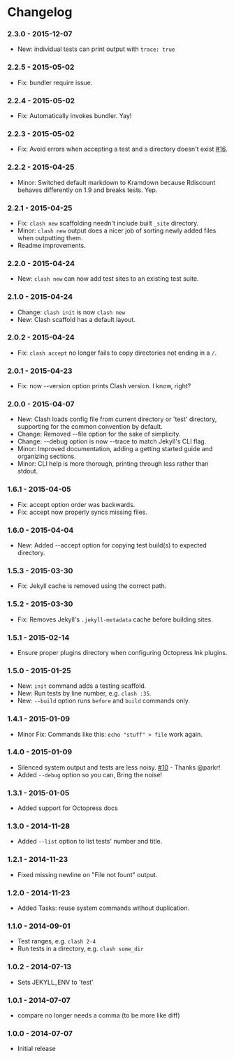 # Changelog

### 2.3.0 - 2015-12-07
- New: individual tests can print output with `trace: true`

### 2.2.5 - 2015-05-02
- Fix: bundler require issue.

### 2.2.4 - 2015-05-02
- Fix: Automatically invokes bundler. Yay!

### 2.2.3 - 2015-05-02

- Fix: Avoid errors when accepting a test and a directory doesn't exist [#16](https://github.com/imathis/clash/pull/16).

### 2.2.2 - 2015-04-25
- Minor: Switched default markdown to Kramdown because Rdiscount behaves differently on 1.9 and breaks tests. Yep.

### 2.2.1 - 2015-04-25
- Fix: `clash new` scaffolding needn't include built `_site` directory.
- Minor: `clash new` output does a nicer job of sorting newly added files when outputting them.
- Readme improvements.

### 2.2.0 - 2015-04-24
- New: `clash new` can now add test sites to an existing test suite.

### 2.1.0 - 2015-04-24
- Change: `clash init` is now `clash new`
- New: Clash scaffold has a default layout.

### 2.0.2 - 2015-04-24
- Fix: `clash accept` no longer fails to copy directories not ending in a `/`.

### 2.0.1 - 2015-04-23
- Fix: now --version option prints Clash version. I know, right?

### 2.0.0 - 2015-04-07
- New: Clash loads config file from current directory or 'test' directory, supporting for the common convention by default.
- Change: Removed --file option for the sake of simplicity.
- Change: --debug option is now --trace to match Jekyll's CLI flag.
- Minor: Improved documentation, adding a getting started guide and organizing sections.
- Minor: CLI help is more thorough, printing through less rather than stdout.

### 1.6.1 - 2015-04-05
- Fix: accept option order was backwards.
- Fix: accept now properly syncs missing files.

### 1.6.0 - 2015-04-04
- New: Added --accept option for copying test build(s) to expected directory.

### 1.5.3 - 2015-03-30
- Fix: Jekyll cache is removed using the correct path.

### 1.5.2 - 2015-03-30
- Fix: Removes Jekyll's `.jekyll-metadata` cache before building sites.

### 1.5.1 - 2015-02-14
- Ensure proper plugins directory when configuring Octopress Ink plugins.

### 1.5.0 - 2015-01-25
- New: `init` command adds a testing scaffold.
- New: Run tests by line number, e.g. `clash :35`.
- New: `--build` option runs `before` and `build` commands only.

### 1.4.1 - 2015-01-09
- Minor Fix: Commands like this: `echo "stuff" > file` work again.

### 1.4.0 - 2015-01-09

- Silenced system output and tests are less noisy. [#10](https://github.com/imathis/clash/pull/10) - Thanks @parkr!
- Added `--debug` option so you can, Bring the noise!

### 1.3.1 - 2015-01-05

- Added support for Octopress docs

### 1.3.0 - 2014-11-28

- Added `--list` option to list tests' number and title.

### 1.2.1 - 2014-11-23

- Fixed missing newline on "File not fount" output.

### 1.2.0 - 2014-11-23

- Added Tasks: reuse system commands without duplication.

### 1.1.0 - 2014-09-01

- Test ranges, e.g. `clash 2-4`
- Run tests in a directory, e.g. `clash some_dir`

### 1.0.2 - 2014-07-13
- Sets JEKYLL_ENV to 'test'

### 1.0.1 - 2014-07-07
- compare no longer needs a comma (to be more like diff)

### 1.0.0 - 2014-07-07
- Initial release
